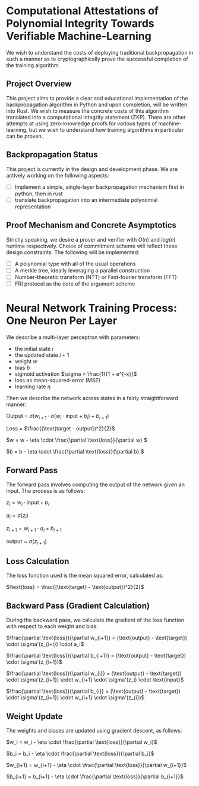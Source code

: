 # Computational Attestations of Polynomial Integrity Towards Verifiable Machine-Learning #

We wish to understand the costs of deploying traditional backpropagation in such a manner as to cryptographically prove the successful completion of the training algorithm.

## Project Overview
This project aims to provide a clear and educational implementation of the backpropagation algorithm in Python and upon completion, will be written into Rust. We wish to measure the concrete costs of this algorithm translated into a computational integrity statement (ZKP). There are other attempts at using zero-knowledge proofs for various types of machine-learning, but we wish to understand how training algorithms in particular can be proven.

## Backpropagation Status ## 
This project is currently in the design and development phase. We are actively working on the following aspects:
- [ ] Implement a simple, single-layer backpropagation mechanism first in python, then in rust
- [ ] translate backpropagation into an intermediate polynomial representation

## Proof Mechanism and Concrete Asymptotics
Strictly speaking, we desire a prover and verifier with $O(n)$ and $log(n)$ runtime respectively. Choice of commitment scheme will reflect these design constraints.
The following will be implemented:
- [ ] A polynomial type with all of the usual operations
- [ ] A merkle tree, ideally leveraging a parallel construction
- [ ] Number-theoretic transform (NTT) or Fast-fourier transform (FFT)
- [ ] FRI protocol as the core of the argument scheme

# Neural Network Training Process: One Neuron Per Layer

We describe a multi-layer perceptron with parameters:
- the initial state $i$
- the updated state $i +1$
- weight $w$
- bias $b$
- sigmoid activation $\sigma = \frac{1}{1 + e^{-x}}$
- loss as mean-squared-error (MSE)
- learning rate $\eta$

Then we describe the network across states in a fairly straightforward manner:

Output = $\sigma(w_{i+1} \cdot \sigma(w_i \cdot \text{input} + b_i) + b_{i+1})$

Loss = $\frac{(\text{target - output})^2}{2}$

$w = w - \eta \cdot \frac{\partial \text{loss}}{\partial w} $

$b = b - \eta \cdot \frac{\partial \text{loss}}{\partial b} $


## Forward Pass
The forward pass involves computing the output of the network given an input. The process is as follows:

$z_i = w_i \cdot \text{input} + b_i$

$a_i = \sigma(z_i)$

$z_{i+1} = w_{i+1} \cdot a_i + b_{i+1}$

$\text{output} = \sigma(z_{i+1})$

## Loss Calculation
The loss function used is the mean squared error, calculated as:

$\text{loss} = \frac{(\text{target} - \text{output})^2}{2}$

## Backward Pass (Gradient Calculation)
During the backward pass, we calculate the gradient of the loss function with respect to each weight and bias:


$\frac{\partial \text{loss}}{\partial w_{i+1}} = (\text{output} - \text{target}) \cdot \sigma'(z_{i+i}) \cdot a_i$

$\frac{\partial \text{loss}}{\partial b_{i+1}} = (\text{output} - \text{target}) \cdot \sigma'(z_{i+1})$

$\frac{\partial \text{loss}}{\partial w_{i}} = (\text{output} - \text{target}) \cdot \sigma'(z_{i+1}) \cdot w_{i+1} \cdot \sigma'(z_i) \cdot \text{input}$

$\frac{\partial \text{loss}}{\partial b_{i}} = (\text{output} - \text{target}) \cdot \sigma'(z_{i+1}) \cdot w_{i+1} \cdot \sigma'(z_{i})$


## Weight Update
The weights and biases are updated using gradient descent, as follows:

$w_i = w_i - \eta \cdot \frac{\partial \text{loss}}{\partial w_i}$

$b_i = b_i - \eta \cdot \frac{\partial \text{loss}}{\partial b_i}$

$w_{i+1} = w_{i+1} - \eta \cdot \frac{\partial \text{loss}}{\partial w_{i+1}}$

$b_{i+1} = b_{i+1} - \eta \cdot \frac{\partial \text{loss}}{\partial b_{i+1}}$
